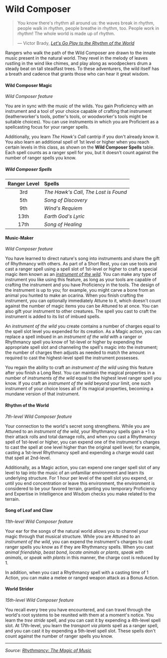 # Wild Composer

> You know there's rhythm all around us: the waves break in rhythm, people walk in rhythm, people breathe in rhythm, too. People work in rhythm! The whole world is made up of rhythm.
>
> — Victor Brady, _[Let's Go Play to the Rhythm of the World](https://youtu.be/g1zNAbrU1zM)_

Rangers who walk the path of the Wild Composer are drawn to the innate music present in the natural world. They revel in the melody of leaves rustling in the wind like chimes, and play along as woodpeckers drum a steady beat on tall steadfast trees. To these adventurers, the wild itself has a breath and cadence that grants those who can hear it great wisdom.

#### Wild Composer Magic

_Wild Composer feature_

You are in sync with the music of the wilds. You gain Proficiency with an instrument and a tool of your choice capable of crafting that instrument (leatherworker's tools, potter's tools, or woodworker's tools might be suitable choices). You can use instruments in which you are Proficient as a spellcasting focus for your ranger spells.

Additionally, you learn _The Hawk's Call_ cantrip if you don't already know it. You also learn an additional spell of 1st level or higher when you reach certain levels in this class, as shown on the **Wild Composer Spells** table. Each spell counts as a ranger spell for you, but it doesn't count against the number of ranger spells you know.

##### Wild Composer Spells
| Ranger Level | Spells |
|:-:|:-|
| 3rd  | _The Hawk's Call_, _The Lost is Found_ |
| 5th  | _Song of Discovery_ |
| 9th  | _Wind's Requiem_ |
| 13th | _Earth God's Lyric_ |
| 17th | _Song of Healing_ |

#### Music-Maker

_Wild Composer feature_

You have learned to direct nature's song into instruments and share the gift of Rhythmancy with others. As part of a Short Rest, you can use tools and cast a ranger spell using a spell slot of 1st-level or higher to craft a special magic item known as an _[instrument of the wild](https://github.com/mpanighetti/dnd5e-magic-items/blob/main/instruments/instrument-of-the-wild.md)_. You can make any type of instrument you like using this feature, as long as your tools are capable of crafting the instrument and you have Proficiency in the tools. The design of the instrument is up to you; for example, you might carve a bone from an animal you hunted to make an ocarina. When you finish crafting the instrument, you can optionally immediately Attune to it, which doesn't count against the number of magic items you can be Attuned to at once. You can also gift your instrument to other creatures. The spell you cast to craft the instrument is added to its list of imbued spells.

An _instrument of the wild_ you create contains a number of charges equal to the spell slot level you expended for its creation. As a Magic action, you can replace a spell imbued in an _instrument of the wild_ with a ranger or Rhythmancy spell you know of 1st-level or higher by expending the appropriate spell slot and channeling the spell's magic into the instrument; the number of charges then adjusts as needed to match the amount required to cast the highest-level spell the instrument possesses.

You regain the ability to craft an _instrument of the wild_ using this feature after you finish a Long Rest. You can maintain the magical properties in a number of _instruments of the wild_ equal to the highest level ranger spell you know. If you craft an _instrument of the wild_ beyond your limit, one such instrument of your choice loses all of its magical properties, becoming a mundane version of that instrument.

#### Rhythm of the World

_7th-level Wild Composer feature_

Your connection to the world's secret song strengthens. While you are Attuned to an _instrument of the wild_, your Rhythmancy spells gain a +1 to their attack rolls and total damage rolls, and when you cast a Rhythmancy spell of 1st-level or higher, you can expend one of the instrument's charges to cast the spell at one level higher than the original spell level; for example, casting a 1st-level Rhythmancy spell and expending a charge would cast that spell at 2nd-level.

Additionally, as a Magic action, you can expend one ranger spell slot of any level to tap into the music of an unfamiliar environment and learn its underlying structure. For 1 hour per level of the spell slot you expend, or until you end concentration or leave this environment, the environment is considered to be your favored terrain, granting you temporary Proficiency and Expertise in Intelligence and Wisdom checks you make related to the terrain.

#### Song of Leaf and Claw

_11th-level Wild Composer feature_

Your ear for the songs of the natural world allows you to channel your magic through that musical structure. While you are Attuned to an _instrument of the wild_, you can expend the instrument's charges to cast ranger spells you know as if they are Rhythmancy spells. When you cast _animal friendship_, _beast bond_, _locate animals or plants_, _speak with animals_, or _speak with plants_ in this manner, the charge cost is reduced by 1.

In addition, when you cast a Rhythmancy spell with a casting time of 1 Action, you can make a melee or ranged weapon attack as a Bonus Action.

#### World Strider

_15th-level Wild Composer feature_

You recall every tree you have encountered, and can travel through the world's root systems to be reunited with them at a moment's notice. You learn the _tree stride_ spell, and you can cast it by expending a 4th-level spell slot. At 17th-level, you learn the _transport via plants_ spell as a ranger spell, and you can cast it by expending a 5th-level spell slot. These spells don't count against the number of ranger spells you know.

---

_Source: [Rhythmancy: The Magic of Music](https://github.com/mpanighetti/dnd5e-rhythmancy)_
